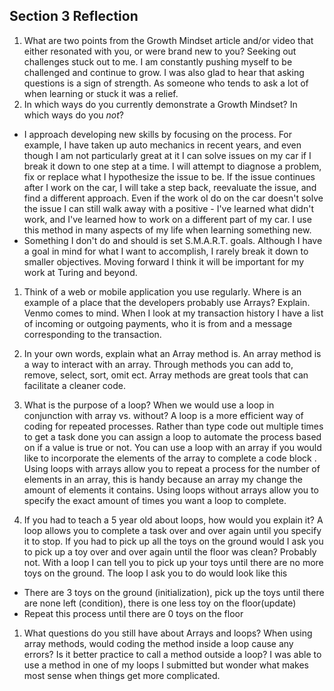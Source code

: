 ## Section 3 Reflection

1. What are two points from the Growth Mindset article and/or video that either resonated with you, or were brand new to you?
Seeking out challenges stuck out to me.  I am constantly pushing myself to be challenged and continue to grow.  I was also glad to hear that asking questions is a sign of strength. As someone who tends to ask a lot of when learning or stuck it was a relief.  
1. In which ways do you currently demonstrate a Growth Mindset? In which ways do you _not_?
* I approach developing new skills by focusing on the process.  For example, I have taken up auto mechanics in recent years, and even though I am not particularly great at it I can solve issues on my car if I break it down to one step at a time.  I will attempt to diagnose a problem, fix or replace what I hypothesize the issue to be.  If the issue continues after I work on the car,  I will take a step back, reevaluate the issue, and find a different approach.  Even if the work oI do on the car doesn't solve the issue I can still walk away with a positive - I've learned what didn't work, and I've learned how to work on a different part of my car.  I use this method in many aspects of my life when learning something new.
* Something I don't do and should is set S.M.A.R.T. goals. Although I have a goal in mind for what I want to accomplish, I rarely break it down to smaller objectives.  Moving forward I think it will be important for my work at Turing and beyond.
1. Think of a web or mobile application you use regularly. Where is an example of a place that the developers probably use Arrays? Explain.
Venmo comes to mind. When I look at my transaction history I have a list of incoming or outgoing payments, who it is from and a message corresponding to the transaction.
1. In your own words, explain what an Array method is.
An array method is a way to interact with an array.  Through methods you can add to, remove, select, sort, omit ect.  Array methods are great tools that can facilitate a cleaner code.  

1. What is the purpose of a loop? When we would use a loop in conjunction with array vs. without?
A loop is a more efficient way of coding for repeated processes.  Rather than type code out multiple times to get a task done you can assign a loop to automate the process based on if a value is true or not.  You can use a loop with an array if you would like to incorporate the elements of the array to complete a code block .  Using loops with arrays allow you to repeat a process for the number of elements in an array, this is handy because an array my change the amount of elements it contains.  Using loops without arrays allow you to specify the exact amount of times you want a loop to complete.
1. If you had to teach a 5 year old about loops, how would you explain it?
A loop allows you to complete a task over and over again until you specify it to stop.  If you had to pick up all the toys on the ground would I ask you to pick up a toy over and over again until the floor was clean? Probably not.  With a loop I can tell you to pick up your toys until there are no more toys on the ground. The loop I ask you to do would look like this
* There are 3 toys on the ground (initialization), pick up the toys until there are none left (condition), there is one less toy on the floor(update)
* Repeat this process until there are 0 toys on the floor


1. What questions do you still have about Arrays and loops?
When using array methods, would coding the method inside a loop cause any errors? Is it better practice to call a method outside a loop? I was able to use a method in one of my loops I submitted but wonder what makes most sense when things get more complicated.
